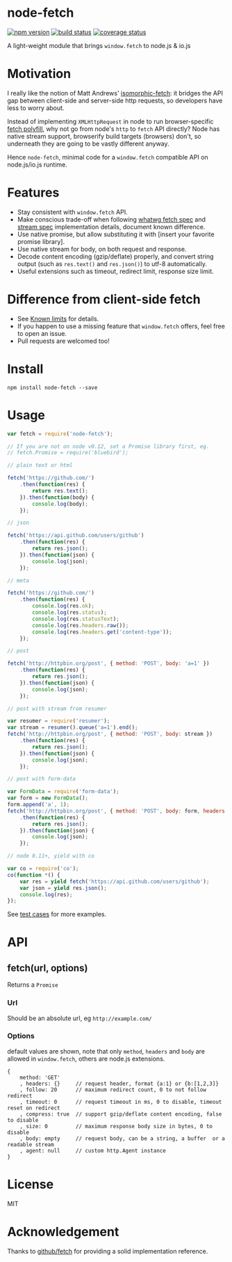 
node-fetch
==========

[![npm version][npm-image]][npm-url]
[![build status][travis-image]][travis-url]
[![coverage status][coveralls-image]][coveralls-url]

A light-weight module that brings `window.fetch` to node.js & io.js


# Motivation

I really like the notion of Matt Andrews' [isomorphic-fetch](https://github.com/matthew-andrews/isomorphic-fetch): it bridges the API gap between client-side and server-side http requests, so developers have less to worry about.

Instead of implementing `XMLHttpRequest` in node to run browser-specific [fetch polyfill](https://github.com/github/fetch), why not go from node's `http` to `fetch` API directly? Node has native stream support, browserify build targets (browsers) don't, so underneath they are going to be vastly different anyway.

Hence `node-fetch`, minimal code for a `window.fetch` compatible API on node.js/io.js runtime.


# Features

- Stay consistent with `window.fetch` API.
- Make conscious trade-off when following [whatwg fetch spec](https://fetch.spec.whatwg.org/) and [stream spec](https://streams.spec.whatwg.org/) implementation details, document known difference.
- Use native promise, but allow substituting it with [insert your favorite promise library].
- Use native stream for body, on both request and response.
- Decode content encoding (gzip/deflate) properly, and convert string output (such as `res.text()` and `res.json()`) to utf-8 automatically.
- Useful extensions such as timeout, redirect limit, response size limit.


# Difference from client-side fetch

- See [Known limits](https://github.com/bitinn/node-fetch/blob/master/LIMITS.md) for details.
- If you happen to use a missing feature that `window.fetch` offers, feel free to open an issue.
- Pull requests are welcomed too!


# Install

`npm install node-fetch --save`


# Usage

```javascript
var fetch = require('node-fetch');

// If you are not on node v0.12, set a Promise library first, eg.
// fetch.Promise = require('bluebird');

// plain text or html

fetch('https://github.com/')
	.then(function(res) {
		return res.text();
	}).then(function(body) {
		console.log(body);
	});

// json

fetch('https://api.github.com/users/github')
	.then(function(res) {
		return res.json();
	}).then(function(json) {
		console.log(json);
	});

// meta

fetch('https://github.com/')
	.then(function(res) {
		console.log(res.ok);
		console.log(res.status);
		console.log(res.statusText);
		console.log(res.headers.raw());
		console.log(res.headers.get('content-type'));
	});

// post

fetch('http://httpbin.org/post', { method: 'POST', body: 'a=1' })
	.then(function(res) {
		return res.json();
	}).then(function(json) {
		console.log(json);
	});

// post with stream from resumer

var resumer = require('resumer');
var stream = resumer().queue('a=1').end();
fetch('http://httpbin.org/post', { method: 'POST', body: stream })
	.then(function(res) {
		return res.json();
	}).then(function(json) {
		console.log(json);
	});

// post with form-data

var FormData = require('form-data');
var form = new FormData();
form.append('a', 1);
fetch('http://httpbin.org/post', { method: 'POST', body: form, headers: form.getHeaders() })
	.then(function(res) {
		return res.json();
	}).then(function(json) {
		console.log(json);
	});

// node 0.11+, yield with co

var co = require('co');
co(function *() {
	var res = yield fetch('https://api.github.com/users/github');
	var json = yield res.json();
	console.log(res);
});
```

See [test cases](https://github.com/bitinn/node-fetch/blob/master/test/test.js) for more examples.


# API

## fetch(url, options)

Returns a `Promise`

### Url

Should be an absolute url, eg `http://example.com/`

### Options

default values are shown, note that only `method`, `headers` and `body` are allowed in `window.fetch`, others are node.js extensions.

```
{
	method: 'GET'
	, headers: {}     // request header, format {a:1} or {b:[1,2,3]}
	, follow: 20      // maximum redirect count, 0 to not follow redirect
	, timeout: 0      // request timeout in ms, 0 to disable, timeout reset on redirect
	, compress: true  // support gzip/deflate content encoding, false to disable
	, size: 0         // maximum response body size in bytes, 0 to disable
	, body: empty     // request body, can be a string, a buffer  or a readable stream
	, agent: null     // custom http.Agent instance
}
```


# License

MIT


# Acknowledgement

Thanks to [github/fetch](https://github.com/github/fetch) for providing a solid implementation reference.


[npm-image]: https://img.shields.io/npm/v/node-fetch.svg?style=flat-square
[npm-url]: https://www.npmjs.com/package/node-fetch
[travis-image]: https://img.shields.io/travis/bitinn/node-fetch.svg?style=flat-square
[travis-url]: https://travis-ci.org/bitinn/node-fetch
[coveralls-image]: https://img.shields.io/coveralls/bitinn/node-fetch.svg?style=flat-square
[coveralls-url]: https://coveralls.io/r/bitinn/node-fetch
